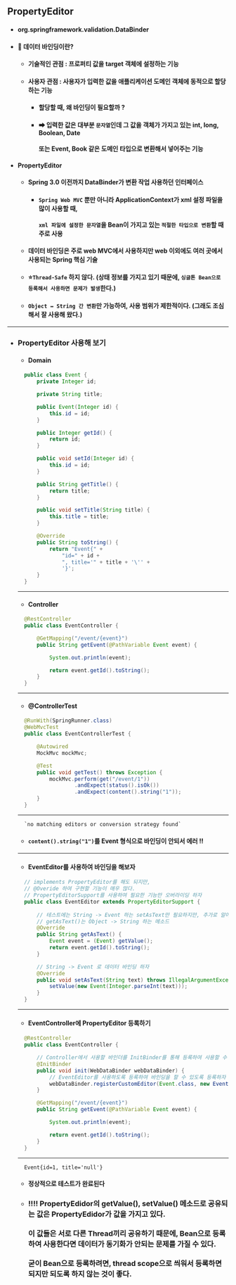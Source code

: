 ## PropertyEditor
  - #### org.springframework.validation.DataBinder
  - #### 📓 데이터 바인딩이란?
    - #### 기술적인 관점 : 프로퍼티 값을 target 객체에 설정하는 기능
    - #### 사용자 관점 : 사용자가 입력한 값을 애플리케이션 도메인 객체에 동적으로 할당하는 기능
      - #### 할당할 때, 왜 바인딩이 필요할까 ?
      - #### ➡ 입력한 값은 대부분 `문자열`인데 그 값을 객체가 가지고 있는 int, long, Boolean, Date <br><br> 또는 Event, Book 같은 도메인 타입으로 변환해서 넣어주는 기능
  - #### PropertyEditor 
    - #### Spring 3.0 이전까지 DataBinder가 변환 작업 사용하던 인터페이스
      - #### `Spring Web MVC` 뿐만 아니라 ApplicationContext가 xml 설정 파일을 많이 사용할 때, <br><br> `xml 파일에 설정한 문자열`을 Bean이 가지고 있는 `적절한 타입으로 변환`할 때 주로 사용
    - #### 데이터 바인딩은 주로 web MVC에서 사용하지만 web 이외에도 여러 곳에서 사용되는 Spring 핵심 기술
    - #### ⭐`Thread-Safe` 하지 않다. (상태 정보를 가지고 있기 때문에, `싱글톤 Bean으로 등록해서 사용하면 문제가 발생`한다.)
    - #### `Object ↔ String 간 변환`만 가능하여, 사용 범위가 제한적이다. (그래도 조심해서 잘 사용해 왔다.)
------
- ### PropertyEditor 사용해 보기
  - #### Domain
  ``` java
    public class Event {
        private Integer id;

        private String title;

        public Event(Integer id) {
            this.id = id;
        }

        public Integer getId() {
            return id;
        }

        public void setId(Integer id) {
            this.id = id;
        }

        public String getTitle() {
            return title;
        }

        public void setTitle(String title) {
            this.title = title;
        }

        @Override
        public String toString() {
            return "Event{" +
                "id=" + id +
                ", title='" + title + '\'' +
                '}';
        }
    }
  ```
  ------
  - #### Controller
  ``` java
    @RestController
    public class EventController {

        @GetMapping("/event/{event}")
        public String getEvent(@PathVariable Event event) {

            System.out.println(event);

            return event.getId().toString();
        }
    }
  ```
  -------
  - #### @ControllerTest
  ``` java
    @RunWith(SpringRunner.class)
    @WebMvcTest
    public class EventControllerTest {

        @Autowired
        MockMvc mockMvc;

        @Test
        public void getTest() throws Exception {
            mockMvc.perform(get("/event/1"))
                    .andExpect(status().isOk())
                    .andExpect(content().string("1"));
        }
    }
  ```
  ------
  ```
    `no matching editors or conversion strategy found`
  ```
  - #### `content().string("1")`를 Event 형식으로 바인딩이 안되서 에러 ‼
  ---------
  - #### EventEditor를 사용하여 바인딩을 해보자
  ``` java
    // implements PropertyEditor를 해도 되지만, 
    // @Overide 하여 구현할 기능이 매우 많다.
    // PropertyEditorSupport를 사용하여 필요한 기능만 오버라이딩 하자
    public class EventEditor extends PropertyEditorSupport {
        
        // 테스트에는 String -> Event 하는 setAsText만 필요하지만, 추가로 알아두기
        // getAsText()는 Object -> String 하는 메소드
        @Override
        public String getAsText() {
            Event event = (Event) getValue();
            return event.getId().toString();
        }

        // String -> Event 로 데이터 바인딩 하자
        @Override
        public void setAsText(String text) throws IllegalArgumentException {
            setValue(new Event(Integer.parseInt(text)));
        }
    }
  ```
  ------
  - #### EventController에 PropertyEditor 등록하기  
  ``` java
    @RestController
    public class EventController {

        // Controller에서 사용할 바인더를 InitBinder를 통해 등록하여 사용할 수 있다.
        @InitBinder
        public void init(WebDataBinder webDataBinder) {
            // EventEditor를 사용하도록 등록하여 바인딩을 할 수 있도록 등록하자
            webDataBinder.registerCustomEditor(Event.class, new EventEditor());
        }

        @GetMapping("/event/{event}")
        public String getEvent(@PathVariable Event event) {

            System.out.println(event);

            return event.getId().toString();
        }
    }
  ```
  -------
  ```
    Event{id=1, title='null'}
  ```
  - #### 정상적으로 테스트가 완료된다
  - ### ‼‼ PropertyEdidor의 getValue(), setValue() 메소드로 공유되는 값은 PropertyEdidor가 값을 가지고 있다. <br><br> 이 값들은 서로 다른 Thread끼리 공유하기 때문에, Bean으로 등록하여 사용한다면 데이터가 동기화가 안되는 문제를 가질 수 있다. <br><br> 굳이 Bean으로 등록하려면, thread scope으로 씌워서 등록하면 되지만 되도록 하지 않는 것이 좋다.
